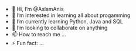 - 👋 Hi, I’m @AslamAnis
- 👀 I’m interested in learning all about progamming
- 🌱 I’m currently learning Python, Java and SQL
- 💞️ I’m looking to collaborate on anything
- 📫 How to reach me ...
- ⚡ Fun fact: ...

<!---
AslamAnis/AslamAnis is a ✨ special ✨ repository because its `README.md` (this file) appears on your GitHub profile.
You can click the Preview link to take a look at your changes.
--->
